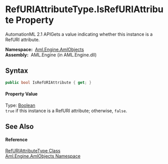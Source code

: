 RefURIAttributeType.IsRefURIAttribute Property
==============================================
AutomationML 2.1 APIGets a value indicating whether this instance is a RefURI attribute.

  **Namespace:**  [Aml.Engine.AmlObjects][1]  
  **Assembly:**  AML.Engine (in AML.Engine.dll)

Syntax
------

```csharp
public bool IsRefURIAttribute { get; }
```

#### Property Value
Type: [Boolean][2]  
`true` if this instance is a RefURI attribute; otherwise, `false`. 

See Also
--------

#### Reference
[RefURIAttributeType Class][3]  
[Aml.Engine.AmlObjects Namespace][1]  

[1]: ../README.md
[2]: https://docs.microsoft.com/dotnet/api/system.boolean
[3]: README.md
[4]: https://www.automationml.org
[5]: ../../icons/logoShade.png